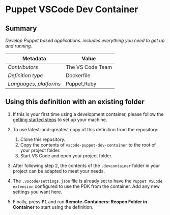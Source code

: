 # Puppet VSCode Dev Container

## Summary

*Develop Puppet based applications. includes everything you need to get up and running.*

| Metadata | Value |  
|----------|-------|
| *Contributors* | The VS Code Team |
| *Definition type* | Dockerfile |
| *Languages, platforms* | Puppet,Ruby |

## Using this definition with an existing folder

1. If this is your first time using a development container, please follow the [getting started steps](https://aka.ms/vscode-remote/containers/getting-started) to set up your machine.

1. To use latest-and-greatest copy of this definition from the repository:
   1. Clone this repository.
   2. Copy the contents of `vscode-puppet-dev-container` to the root of your project folder.
   3. Start VS Code and open your project folder.

1. After following step 2, the contents of the `.devcontainer` folder in your project can be adapted to meet your needs.

1. The `.vscode/settings.json` file is already set to have the `Puppet VSCode extension` configured to use the PDK from the container. Add any new settings you want here.

1. Finally, press <kbd>F1</kbd> and run **Remote-Containers: Reopen Folder in Container** to start using the definition.
